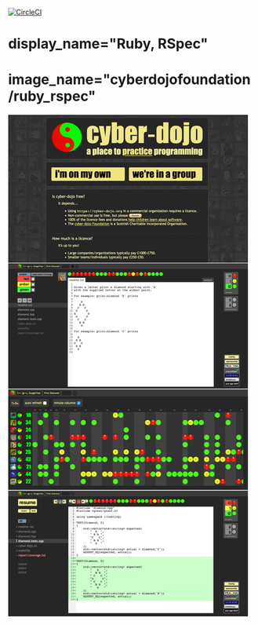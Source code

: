 
[![CircleCI](https://circleci.com/gh/cyber-dojo-languages/ruby-rspec.svg?style=svg)](https://circleci.com/gh/cyber-dojo-languages/ruby-rspec)

# display_name="Ruby, RSpec"
# image_name="cyberdojofoundation/ruby_rspec"

![cyber-dojo.org home page](https://github.com/cyber-dojo/cyber-dojo/blob/master/shared/home_page_snapshot.png)
